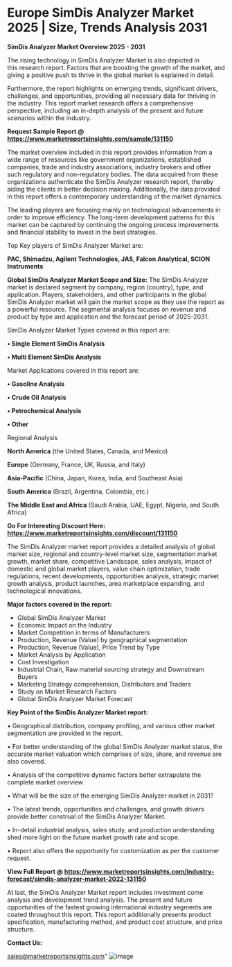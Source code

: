 # Europe SimDis Analyzer Market 2025 | Size, Trends Analysis 2031

<Strong> SimDis Analyzer Market Overview 2025 - 2031</strong>

The rising technology in SimDis Analyzer Market is also depicted in this research report. Factors that are boosting the growth of the market, and giving a positive push to thrive in the global market is explained in detail.

Furthermore, the report highlights on emerging trends, significant drivers, challenges, and opportunities, providing all necessary data for thriving in the industry. This report market research offers a comprehensive perspective, including an in-depth analysis of the present and future scenarios within the industry.

<strong>Request Sample Report @ <a href=https://www.marketreportsinsights.com/sample/131150>https://www.marketreportsinsights.com/sample/131150</a></strong>

The market overview included in this report provides information from a wide range of resources like government organizations, established companies, trade and industry associations, industry brokers and other such regulatory and non-regulatory bodies. The data acquired from these organizations authenticate the SimDis Analyzer research report, thereby aiding the clients in better decision making. Additionally, the data provided in this report offers a contemporary understanding of the market dynamics.

The leading players are focusing mainly on technological advancements in order to improve efficiency. The long-term development patterns for this market can be captured by continuing the ongoing process improvements and financial stability to invest in the best strategies.

Top Key players of SimDis Analyzer Market are:

<strong>PAC, Shimadzu, Agilent Technologies, JAS, Falcon Analytical, SCION Instruments</strong>

<strong><b>Global SimDis Analyzer Market Scope and Size:</b></strong>
The SimDis Analyzer market is declared segment by company, region (country), type, and application. Players, stakeholders, and other participants in the global SimDis Analyzer market will gain the market scope as they use the report as a powerful resource. The segmental analysis focuses on revenue and product by type and application and the forecast period of 2025-2031.

SimDis Analyzer Market Types covered in this report are:

<strong>• Single Element SimDis Analysis

• Multi Element SimDis Analysis</strong>

Market Applications covered in this report are:

<strong>• Gasoline Analysis

• Crude Oil Analysis

• Petrochemical Analysis

• Other</strong> 

Regional Analysis

<strong>North America</strong> (the United States, Canada, and Mexico)

<strong>Europe</strong> (Germany, France, UK, Russia, and Italy)

<strong>Asia-Pacific</strong> (China, Japan, Korea, India, and Southeast Asia)

<strong>South America</strong> (Brazil, Argentina, Colombia, etc.)

<strong>The Middle East and Africa</strong> (Saudi Arabia, UAE, Egypt, Nigeria, and South Africa)

<strong>Go For Interesting Discount Here: <a href=https://www.marketreportsinsights.com/discount/131150>https://www.marketreportsinsights.com/discount/131150</a></strong>

The SimDis Analyzer market report provides a detailed analysis of global market size, regional and country-level market size, segmentation market growth, market share, competitive Landscape, sales analysis, impact of domestic and global market players, value chain optimization, trade regulations, recent developments, opportunities analysis, strategic market growth analysis, product launches, area marketplace expanding, and technological innovations.

<strong><b>Major factors covered in the report:</b></strong>
<ul>
  <li>Global SimDis Analyzer Market </li>
  <li>Economic Impact on the Industry</li>
  <li>Market Competition in terms of Manufacturers</li>
  <li>Production, Revenue (Value) by geographical segmentation</li>
  <li>Production, Revenue (Value), Price Trend by Type</li>
  <li>Market Analysis by Application</li>
  <li>Cost Investigation</li>
  <li>Industrial Chain, Raw material sourcing strategy and Downstream Buyers</li>
  <li>Marketing Strategy comprehension, Distributors and Traders</li>
  <li>Study on Market Research Factors</li>
  <li>Global SimDis Analyzer Market Forecast</li>
</ul>

<strong><b>Key Point of the SimDis Analyzer Market report:</b></strong>

• Geographical distribution, company profiling, and various other market segmentation are provided in the report.

• For better understanding of the global SimDis Analyzer market status, the accurate market valuation which comprises of size, share, and revenue are also covered.

• Analysis of the competitive dynamic factors better extrapolate the complete market overview

• What will be the size of the emerging SimDis Analyzer market in 2031?

• The latest trends, opportunities and challenges, and growth drivers provide better construal of the SimDis Analyzer Market.

• In-detail industrial analysis, sales study, and production understanding shed more light on the future market growth rate and scope.

• Report also offers the opportunity for customization as per the customer request.

<strong><b>View Full Report @ <a href=https://www.marketreportsinsights.com/industry-forecast/simdis-analyzer-market-2022-131150>https://www.marketreportsinsights.com/industry-forecast/simdis-analyzer-market-2022-131150</a></b></strong>


At last, the SimDis Analyzer Market report includes investment come analysis and development trend analysis. The present and future opportunities of the fastest growing international industry segments are coated throughout this report. This report additionally presents product specification, manufacturing method, and product cost structure, and price structure.

<strong>Contact Us:</strong>

sales@marketreportsinsights.com"
![image](https://github.com/user-attachments/assets/97adc7e1-0fda-4787-81b8-cd7fd7c1728d)
